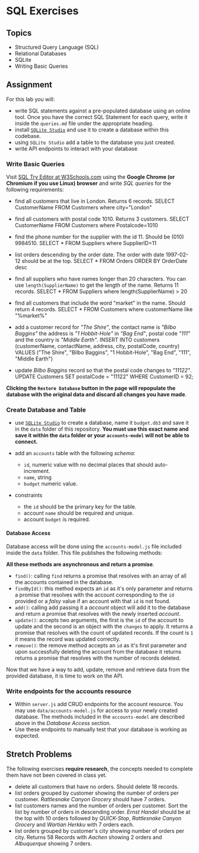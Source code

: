 # SQL Exercises

## Topics

- Structured Query Language (SQL)
- Relational Databases
- SQLite
- Writing Basic Queries

## Assignment

For this lab you will:

- write SQL statements against a pre-populated database using an online tool. Once you have the correct SQL Statement for each query, write it inside the `queries.md` file under the appropriate heading.
- install [`SQLite Studio`](https://sqlitestudio.pl/index.rvt) and use it to create a database within this codebase.
- using `SQLite Studio` add a table to the database you just created.
- write API endpoints to interact with your database

### Write Basic Queries

Visit [SQL Try Editor at W3Schools.com](https://www.w3schools.com/Sql/tryit.asp?filename=trysql_select_top) using the **Google Chrome (or Chromium if you use Linux) browser** and write _SQL queries_ for the following requirements:

- find all customers that live in London. Returns 6 records.
SELECT CustomerName FROM Customers where city="London"

- find all customers with postal code 1010. Returns 3 customers.
SELECT CustomerName FROM Customers where Postalcode=1010

- find the phone number for the supplier with the id 11. Should be (010) 9984510.
SELECT * FROM Suppliers where SupplierID=11

- list orders descending by the order date. The order with date 1997-02-12 should be at the top.
SELECT * FROM Orders ORDER BY OrderDate desc

- find all suppliers who have names longer than 20 characters. You can use `length(SupplierName)` to get the length of the name. Returns 11 records.
SELECT * FROM Suppliers where length(SupplierName) > 20

- find all customers that include the word "market" in the name. Should return 4 records.
SELECT * FROM Customers where customerName like "%market%"

- add a customer record for _"The Shire"_, the contact name is _"Bilbo Baggins"_ the address is _"1 Hobbit-Hole"_ in _"Bag End"_, postal code _"111"_ and the country is _"Middle Earth"_.
 INSERT INTO customers (customerName, contactName, address, city, postalCode, country)  VALUES
 ("The Shire", "Bilbo Baggins", "1 Hobbit-Hole", "Bag End", "111", "Middle Earth")

- update _Bilbo Baggins_ record so that the postal code changes to _"11122"_.
UPDATE Customers SET postalCode = "11122" WHERE CustomerID = 92;


**Clicking the `Restore Database` button in the page will repopulate the database with the original data and discard all changes you have made**.

### Create Database and Table

- use [`SQLite Studio`](https://sqlitestudio.pl/index.rvt) to create a database, name it `budget.db3` and save it in the `data` folder of this repository. **You must use this exact name and save it within the `data` folder or your `accounts-model` will not be able to connect.**
- add an `accounts` table with the following _schema_:

  - `id`, numeric value with no decimal places that should auto-increment.
  - `name`, string
  - `budget` numeric value.

- constraints
  - the `id` should be the primary key for the table.
  - account `name` should be required and unique.
  - account `budget` is required.

#### Database Access

Database access will be done using the `accounts-model.js` file included inside the `data` folder. This file publishes the following methods:

**All these methods are asynchronous and return a promise**.

- `find()`: calling `find` returns a promise that resolves with an array of all the accounts contained in the database.
- `findById()`: this method expects an `id` as it's only parameter and returns a promise that resolves with the account corresponding to the `id` provided or a _falsy_ value if an account with that `id` is not found.
- `add()`: calling add passing it a _account_ object will add it to the database and return a promise that resolves with the newly inserted _account_.
- `update()`: accepts two arguments, the first is the `id` of the account to update and the second is an object with the `changes` to apply. It returns a promise that resolves with the count of updated records. If the count is `1` it means the record was updated correctly.
- `remove()`: the remove method accepts an `id` as it's first parameter and upon successfully deleting the account from the database it returns returns a promise that resolves with the number of records deleted.

Now that we have a way to add, update, remove and retrieve data from the provided database, it is time to work on the API.

### Write endpoints for the accounts resource

- Within `server.js` add CRUD endpoints for the account resource. You may use `data/accounts-model.js` for access to your newly created database. The methods included in the `accounts-model` are described above in the _Database Access_ section.
- Use these endpoints to manually test that your database is working as expected.

## Stretch Problems

The following exercises **require research**, the concepts needed to complete them have not been covered in class yet.

- delete all customers that have no orders. Should delete 18 records.
- list orders grouped by customer showing the number of orders per customer. _Rattlesnake Canyon Grocery_ should have 7 orders.
- list customers names and the number of orders per customer. Sort the list by number of orders in descending order. _Ernst Handel_ should be at the top with 10 orders followed by _QUICK-Stop_, _Rattlesnake Canyon Grocery_ and _Wartian Herkku_ with 7 orders each.
- list orders grouped by customer's city showing number of orders per city. Returns 58 Records with _Aachen_ showing 2 orders and _Albuquerque_ showing 7 orders.
